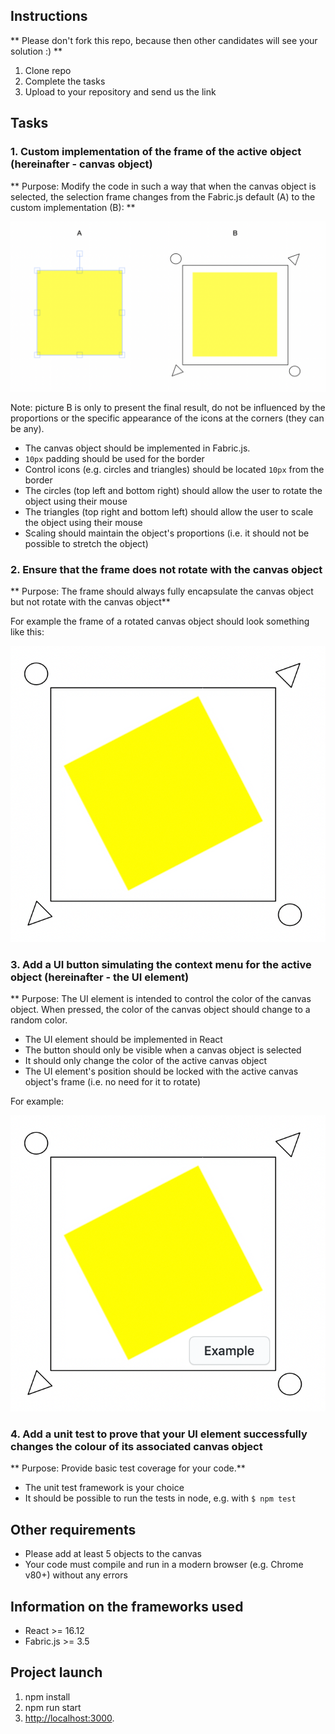 ## Instructions

** Please don't fork this repo, because then other candidates will see your solution :) **

1. Clone repo
2. Complete the tasks
3. Upload to your repository and send us the link

## Tasks

### 1. Custom implementation of the frame of the active object (hereinafter - canvas object)
** Purpose: Modify the code in such a way that when the canvas object is selected, the selection frame changes from the Fabric.js default (A) to the custom implementation (B): **

![](example.png)

Note: picture B is only to present the final result, do not be influenced by the proportions or the specific appearance of the icons at the corners (they can be any).

 * The canvas object should be implemented in Fabric.js.
 * `10px` padding should be used for the border
 * Control icons (e.g. circles and triangles) should be located `10px` from the border
 * The circles (top left and bottom right) should allow the user to rotate the object using their mouse
 * The triangles (top right and bottom left) should allow the user to scale the object using their mouse
 * Scaling should maintain the object's proportions (i.e. it should not be possible to stretch the object)

### 2. Ensure that the frame does not rotate with the canvas object
** Purpose: The frame should always fully encapsulate the canvas object but not rotate with the canvas object**

For example the frame of a rotated canvas object should look something like this:

![](rotated.png)

### 3. Add a UI button simulating the context menu for the active object (hereinafter - the UI element)
** Purpose: The UI element is intended to control the color of the canvas object. When pressed, the color of the canvas object should change to a random color.

 * The UI element should be implemented in React
 * The button should only be visible when a canvas object is selected
 * It should only change the color of the active canvas object
 * The UI element's position should be locked with the active canvas object's frame (i.e. no need for it to rotate)
 
For example:

![](button.png)

### 4. Add a unit test to prove that your UI element successfully changes the colour of its associated canvas object
** Purpose: Provide basic test coverage for your code.**

 * The unit test framework is your choice
 * It should be possible to run the tests in node, e.g. with `$ npm test`

## Other requirements

 * Please add at least 5 objects to the canvas
 * Your code must compile and run in a modern browser (e.g. Chrome v80+) without any errors

## Information on the frameworks used

- React >= 16.12
- Fabric.js >= 3.5

## Project launch

1. npm install
2. npm run start
3. [http://localhost:3000](http://localhost:3000).
